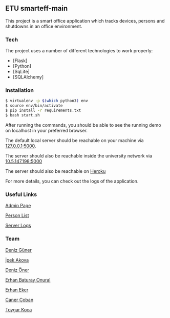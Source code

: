 ## ETU smarteff-main

This project is a smart office application which tracks devices, persons and shutdowns in an office environment. 

### Tech
The project uses a number of different technologies to work properly:

* [Flask]
* [Python]
* [SqLite]
* [SQLAlchemy]

### Installation

```sh
$ virtualenv -p $(which python3) env
$ source env/bin/activate
$ pip install -r requirements.txt
$ bash start.sh
```
After running the commands, you should be able to see the running demo on localhost in your preferred browser.

The default local server should be reachable on your machine via [127.0.0.1:5000](http://127.0.0.1:5000/admin).

The server should also be reachable inside the university network via [10.5.147.198:5000](http://10.5.147.198:5000/admin)

The server should also be reachable on [Heroku](https://smarteff.herokuapp.com/admin)

For more details, you can check out the logs of the application.

### Useful Links

[Admin Page](https://smarteff.herokuapp.com/admin)

[Person List](https://smarteff.herokuapp.com/ListPersons)

[Server Logs](https://smarteff.herokuapp.com/log)

### Team

[Deniz Güner](https://github.com/dguner)

[İpek Akova](https://github.com/ipekakova)

[Deniz Öner](https://github.com/denizonerr)

[Erhan Baturay Onural](https://github.com/BaturayOnural)

[Erhan Eker](https://github.com/erhanekerr)

[Caner Çoban](https://github.com/ccoban)

[Toygar Koca](https://github.com/ttoygarkoca)
